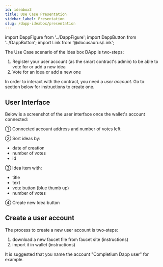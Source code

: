 ```yaml
---
id: ideabox3
title: Use Case Presentation
sidebar_label: Presentation
slug: /dapp-ideabox/presentation
---
```


import DappFigure from '../DappFigure';
import DappButton from '../DappButton';
import Link from '@docusaurus/Link';

The Use Case scenario of the <Link to="/docs/dapp-ideabox">Idea box</Link> DApp is two-steps:

1. <Link to="/docs/dapp-ideabox/register">Register</Link> your user account (as the smart contract's admin) to be able to vote for or add a new idea
2. <Link to="/docs/dapp-ideabox/addidea">Vote</Link> for an idea or <Link to="/docs/dapp-ideabox/addidea">add</Link> a new one

In order to interact with the contract, you need a *user account*. Go to <Link to="/docs/dapp-ideabox/presentation#create-a-user-account">section below</Link> for instructions to create one.
## User Interface

Below is a screenshot of the user interface once the wallet's account connected:

<DappFigure img='ideabox-help.png' width='80%'/>

① Connected account address and number of votes left

② Sort ideas by:
* date of creation
* number of votes
* id

③ Idea item with:
* title
* text
* vote button (blue thumb up)
* number of votes

④ Create new Idea button

## Create a user account

The process to create a new user account is two-steps:
1. download a new faucet file from faucet site (<Link to="/docs/dapp-tools/accounts#create-test-account">instructions</Link>)
2. import it in wallet (<Link to="/docs/dapp-tools/thanos#import-faucet-file">instructions</Link>)

It is suggested that you name the account "Completium Dapp user" for example.